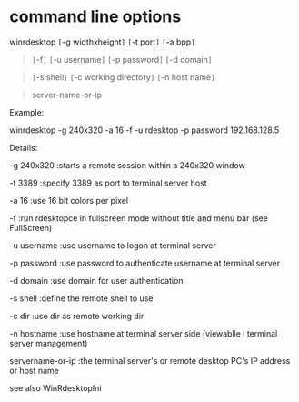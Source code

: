 # command line options #



winrdesktop `[`-g widthxheight`]` `[`-t port`]` `[`-a bpp`]`

> `[`-f`]` `[`-u username`]` `[`-p password`]` `[`-d domain`]`

> `[`-s shell`]` `[`-c working directory`]` `[`-n host name`]`

> server-name-or-ip

Example:

winrdesktop -g 240x320 -a 16 -f -u rdesktop -p password 192.168.128.5

Details:

-g 240x320  :starts a remote session within a 240x320 window

-t 3389     :specify 3389 as port to terminal server host

-a 16       :use 16 bit colors per pixel

-f          :run rdesktopce in fullscreen mode without title and menu bar (see FullScreen)

-u username :use username to logon at terminal server

-p password :use password to authenticate username at terminal server

-d domain   :use domain for user authentication

-s shell    :define the remote shell to use

-c dir      :use dir as remote working dir

-n hostname :use hostname at terminal server side (viewablle i terminal server management)

servername-or-ip  :the terminal server's or remote desktop PC's IP address or host name

see also WinRdesktopIni